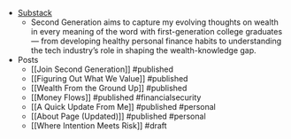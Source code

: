 - [Substack](https://secondgen.substack.com/welcome)
    - Second Generation aims to capture my evolving thoughts on wealth in every meaning of the word with first-generation college graduates — from developing healthy personal finance habits to understanding the tech industry’s role in shaping the wealth-knowledge gap.
- Posts
    - [[Join Second Generation]] #published
    - [[Figuring Out What We Value]] #published
    - [[Wealth From the Ground Up]] #published
    - [[Money Flows]] #published #financialsecurity
    - [[A Quick Update From Me]] #published #personal
    - [[About Page (Updated)]] #published #personal
    - [[Where Intention Meets Risk]] #draft
